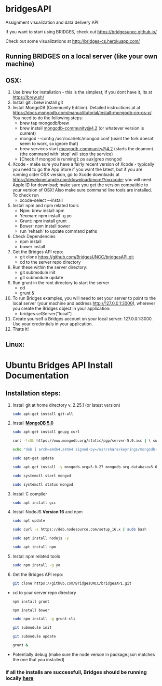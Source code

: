 bridgesAPI
==========

Assignment visualization and data delivery API

If you want to start using BRIDGES, check out https://bridgesuncc.github.io/ 

Check out some visualizations at http://bridges-cs.herokuapp.com/

## Running BRIDGES on a local server (like your own machine) 

## OSX:

1. Use brew for installation - this is the simplest; if you dont have it,
its at https://brew.sh/
2. Install git : brew install git
3. Install MongoDB (Community Edition). Detailed instructions at  at https://docs.mongodb.com/manual/tutorial/install-mongodb-on-os-x/.  You
need to do the following steps:
	- brew tap mongodb/brew
	- brew install mongodb-community@4.2 (or whatever version is current)
	- mongod --config /usr/local/etc/mongod.conf  (usint the fork doesnt seem to 	work, so ignore that)
	- brew services start mongodb-community@4.2 (starts the deamon)
	(the command with 'stop' will stop the service)
	- [Check if mongod is running]: ps aux|grep mongod 
4. Xcode - make sure you have a fairly recent version of Xcode - typically
you need to go the App Store if you want the latest, but if you are running
older OSX version, go to Xcode downloads at https://developer.apple.com/download/more/?q=xcode; you will need Apple ID for download; make sure you get the version compatible to your version of OSX! Also make sure command line tools are installed. To check run 
	- xcode-select --install
5. Install npm and npm related tools
	- Npm:    brew install npm
	- Yeoman: npm install -g yo  
	- Grunt:  npm install grunt
	- Bower:  npm install bower
	- run 'rehash' to update command paths
6. Check Dependencies 
	- npm install  
	- bower install  
7. Get the Bridges API repo:
	- git  clone https://github.com/BridgesUNCC/bridgesAPI.git  
	- cd to the server repo directory
8. Run these within the server directory:
	- git submodule init
	- git submodule update
9. Run grunt in the root directory  to start the server
	- cd
	- grunt &
10. To run Bridges examples, you will need to set your server to point to 
the local server (your machine and address http://127.0.0.1:3000), wherever you create the Bridges object
in your application:
	- bridges.setServer("local")
11. Create yourself a Bridges account on your local server: 127.0.0.1:3000. Use
	your credentials in your application.
12. Thats it!

## Linux:

# Ubuntu Bridges API Install Documentation

## Installation steps:
1. Install git at home directory v. 2.25.1 (or latest version)
    ```bash
    sudo apt-get install git-all
    ```
2. Install [**MongoDB 5.0**](https://www.mongodb.com/docs/v5.0/tutorial/install-mongodb-on-ubuntu/) 
    ```bash
    sudo apt-get install gnupg curl
    ```
    ```bash
    curl -fsSL https://www.mongodb.org/static/pgp/server-5.0.asc | \ sudo gpg -o /usr/share/keyrings/mongodb-server-5.0.gpg \ -dearmor
    ```
    ```bash
    echo "deb [ arch=amd64,arm64 signed-by=/usr/share/keyrings/mongodb-server-5.0.gpg ] https://repo.mongodb.org/apt/ubuntu focal/mongodb-org/5.0 multiverse" | sudo tee /etc/apt/sources.list.d/mongodb-org-5.0.list
    ```
    ```bash
    sudo apt-get update
    ```
    ```bash
    sudo apt-get install -y mongodb-org=5.0.27 mongodb-org-database=5.0.27 mongodb-org-server=5.0.27 mongodb-org-shell=5.0.27 mongodb-org-mongos=5.0.27 mongodb-org-tools=5.0.27
    ```
    ```bash
    sudo systemctl start mongod
    ```
    ```bash
    sudo systemctl status mongod
    ```

3. Install C compiler

    ```bash
    sudo apt install gcc
    ```

4. Install NodeJS **Version 16** and npm
    ```bash
    sudo apt update
    ```
    ```bash
    sudo curl -s https://deb.nodesource.com/setup_16.x | sudo bash
    ```
    ```bash
    sudo apt install nodejs -y
    ```
    ```bash
    sudo apt install npm    
    ```
5. Install npm related tools
    ```bash
    sudo npm install -g yo
    ```
6. Get the Bridges API repo:
    ```bash
    git clone https://github.com/BridgesUNCC/bridgesAPI.git
    ```
* cd to your server repo directory
    
    ```bash
    npm install grunt
    ```
    ```bash
    npm install bower
    ```
    ```bash
    sudo npm install -g grunt-cli
    ```
    ```bash
    git submodule init
    ```
    ```bash
    git submodule update
    ```
    ```bash
    grunt &
    ```

* Potentially debug (make sure the node verson in package.json matches the one that you installed)

### If all the installs are successfull, Bridges should be running locally [here](http://localhost:3000/)
    